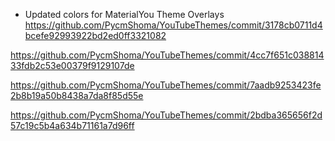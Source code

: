 - Updated colors for MaterialYou Theme Overlays
 https://github.com/PycmShoma/YouTubeThemes/commit/3178cb0711d4bcefe92993922bd2ed0ff3321082

 https://github.com/PycmShoma/YouTubeThemes/commit/4cc7f651c03881433fdb2c53e00379f9129107de

 https://github.com/PycmShoma/YouTubeThemes/commit/7aadb9253423fe2b8b19a50b8438a7da8f85d55e

 https://github.com/PycmShoma/YouTubeThemes/commit/2bdba365656f2d57c19c5b4a634b71161a7d96ff
